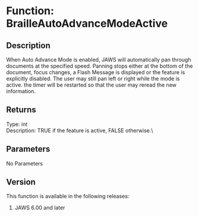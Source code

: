 # Function: BrailleAutoAdvanceModeActive

## Description

When Auto Advance Mode is enabled, JAWS will automatically pan through
documents at the specified speed. Panning stops either at the bottom of
the document, focus changes, a Flash Message is displayed or the feature
is explicitly disabled. The user may still pan left or right while the
mode is active. the timer will be restarted so that the user may reread
the new information.

## Returns

Type: int\
Description: TRUE if the feature is active, FALSE otherwise.\

## Parameters

No Parameters

## Version

This function is available in the following releases:

1.  JAWS 6.00 and later
